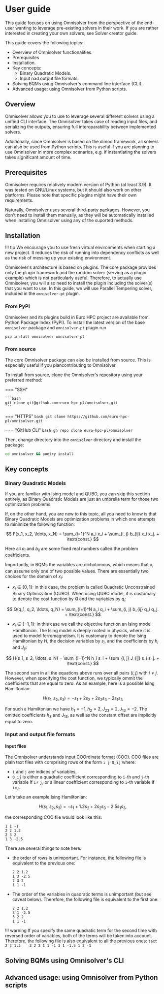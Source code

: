 # User guide

This guide focuses on using Omnisolver from the perspective of the end-user wanting
to leverage pre-existing solvers in their work. If you are rather interested in 
creating your own solvers, see Solver creator guide.

This guide covers the following topics:

- Overview of Omnisolver functionalities.
- Prerequisites
- Installation.
- Key concepts:
  - Binary Quadratic Models.
  - Input nad output file formats.
- Solving BQMs using Omnisolver's command line interface (CLI).
- Advanced usage: using Omnisolver from Python scripts.

## Overview

Omnisolver allows you to use to leverage several different solvers using a unified CLI interface.
The Omnisolver takes case of reading input files, and serializing the outputs, ensuring full
interoparability between implemented solvers. 

Additionally, since Omnisolver is based on the dimod framework, all solvers can also be used
from Python scripts. This is useful if you are planning to use Omnisolver in more complex 
scenarios, e.g. if instantiating the solvers takes significant amount of time.

## Prerequisites

Omnisolver requires relatively modern version of Python (at least 3.9). It was tested on
GNU/Linux systems, but it should also work on other platforms. Please note that specific plugins
might have their own requirements.

Naturally, Omnisolver uses several third-party packages. However, you don't need to install them
manually, as they will be automatically installed when installing Omnisolver using any of the
suported methods.

## Installation

!!! tip
    We encourage you to use fresh virtual environments when starting a new project. It reduces
    the risk of running into dependency conflicts as well as the risk of messing up your existing
    environment.

Omnisolver's architecture is based on plugins. The core package provides only the
plugin framework and the random solver (serving as a plugin example) which is not particularly
useful. Therefore, to actually use Omnisolver, you will also need to install the plugin
including the solver(s) that you want to use. In this guide, we will use Parallel Tempering
solver, included in the `omnisolver-pt` plugin.

### From PyPI

Omnisolver and its plugins build in Euro HPC project are available from Python Package Index (PyPI). 
To install the latest version of the base `omnisolver` package and `omnisolver-pt` plugin run
```bash
pip install omnisolver omnisolver-pt
```

### From source

The core Omnisolver package can also be installed from source. This is especially useful if you
plancontributing to Omnisolver.

To install from source, clone the Omnisolver's repository using your preferred method:

=== "SSH"

    ```bash
    git clone git@github.com:euro-hpc-pl/omnisolver.git
    ```

=== "HTTPS"
    ```bash
    git clone https://github.com/euro-hpc-pl/omnisolver.git
    ```
    
=== "GitHub CLI"
    ```bash
    gh repo clone euro-hpc-pl/omnisolver
    ``` 

Then, change directory into the `omnisolver` directory and install the package:

```bash
cd omnisolver && poetry install
```

## Key concepts

### Binary Quadratic Models

If you are familiar with Ising model and QUBO, you can skip this section entirely,
as Binary Quadratic Models are just an umbrella term for those two optimization problems.

If, on the other hand, you are new to this topic, all you need to know is that Binary Quadratic Models are optimization problems in which one attempts to minimize the following function:

$$
F(x_1, x_2, \ldots, x_N) = \sum_{i=1}^N a_i x_i + \sum_{i, j} b_{ij} x_i x_j. + \text{const.}
$$

Here all $a_i$ and $b_{ij}$ are some fixed real numbers called the problem coefficients.

Importantly, in BQMs the variables are dichotomous, which means that $x_i$ can assume only one of two possible values. There are essentially two choices for the domain of $x_i$:

- $x_i \in \{0, 1\}$: in this case, the problem is called Quadratic Unconstrained Binary Optimization (QUBO). When using QUBO model, it is customary to denote the cost function by $Q$ and the variables by $q_i$:

$$
  Q(q_1, q_2, \ldots, q_N) = \sum_{i=1}^N a_i q_i + \sum_{i, j} b_{ij} q_i q_j. + \text{const.}
$$

- $x_i \in \{-1, 1\}$: in this case we call the objective function an Ising model Hamiltonian. The Ising model is deeply rooted in physics, where it is used to model ferromagnetism. It is customary to denote the Ising Hamiltonian by $H$, the decision variables by $s_i$, and the coefficients by $h_i$ and $J_{ij}$:

$$
  H(s_1, s_2, \ldots, s_N) = \sum_{i=1}^N h_i s_i + \sum_{i, j} J_{ij} s_i s_j. + \text{const.}
$$

The second sum in all the equations above runs over all pairs $(i,j)$ with $i\ne j$. However, when specifying the cost function, we typically ommit the coefficients that are equal to zero. As an example, here is a possible Ising Hamiltonian:

$$
H(s_1, s_2, s_3) = -s_1 + 2s_2 + 2s_2 s_3 - 2s_1s_3
$$

For such a Hamiltonian we have $h_1 = -1, h_2 = 2, J_{23}=2, J_{13}=-2$. The omitted coefficients $h_3$ and $J_{13}$, as well as the constant offset are implicitly equal to zero.

### Input and output file formats

#### Input files
The Omnisolver understands input COOrdinate format (COO). COO files are plain text files with comprising rows of the form `i j Q_ij` where:

- `i` and `j` are indices of variables,
- `Q_ij` is either a quadratic coefficient corresponding to `i`-th and `j`-th variable if `i`$\ne$ `j`, or a linear coefficient corresponding to `i`-th variable if `i=j`.

Let's take an example Ising Hamiltonian:

$$
H(s_1, s_2, s_3) = -s_1 + 1.2s_2 + 2s_2 s_3 - 2.5s_1s_3,
$$

the corresponding COO file would look like this:

```text
1 1 -1
2 2 1.2
2 3 2
1 3 -2.5
```

There are several things to note here:

- the order of rows is unimportant. For instance, the following file is equivalent to the previous one:
   ```text   
   2 2 1.2
   1 3 -2.5
   2 3 2
   1 1 -1
   ```
- The order of the variables in quadratic terms is unimportant (but see caveat below). Therefore, the following file is equivalent to the first one:
    ```text
    2 2 1.2
    3 1 -2.5
    3 2 2
    1 1 -1 

!!! warning 
    If you specify the same quadratic term for the second time with reversed order of variables, both of the terms will be taken into account. Therefore, the following file is also equivalent to all the previous ones:
    ```text
    2 2 1.2   
    3 2 2
    1 1 -1
    3 1 -1.5
    1 3 -1
    ```

## Solving BQMs using Omnisolver's CLI

## Advanced usage: using Omnisolver from Python scripts
